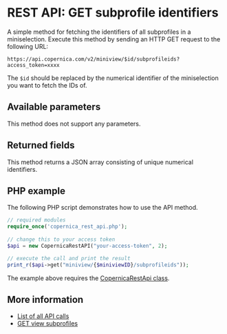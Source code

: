 # REST API: GET subprofile identifiers

A simple method for fetching the identifiers of all subprofiles in a miniselection.
Execute this method by sending an HTTP GET request to the following URL:

`https://api.copernica.com/v2/miniview/$id/subprofileids?access_token=xxxx`

The `$id` should be replaced by the numerical identifier of the miniselection 
you want to fetch the IDs of.

## Available parameters

This method does not support any parameters.

## Returned fields

This method returns a JSON array consisting of unique numerical identifiers.

## PHP example

The following PHP script demonstrates how to use the API method.

```php
// required modules
require_once('copernica_rest_api.php');
   
// change this to your access token
$api = new CopernicaRestAPI("your-access-token", 2);

// execute the call and print the result
print_r($api->get("miniview/{$miniviewID}/subprofileids"));
```

The example above requires the [CopernicaRestApi class](rest-php).
    
## More information

* [List of all API calls](rest-api)
* [GET view subprofiles](rest-get-miniview-subprofiles)
